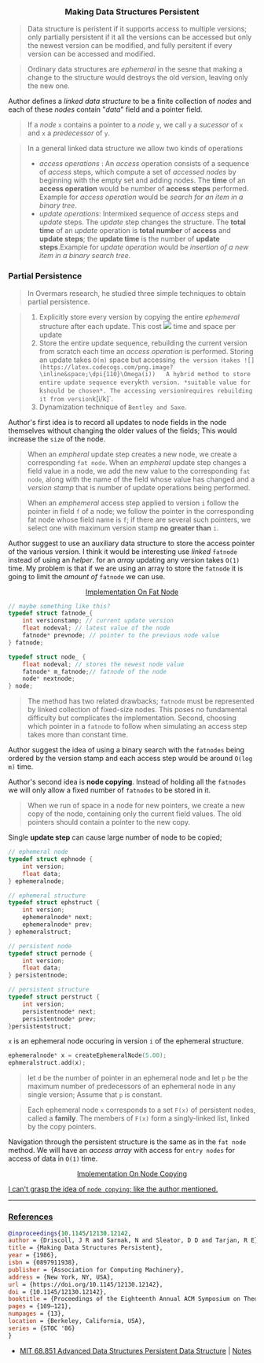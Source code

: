 <h3 align="center">Making Data Structures Persistent</h3>

> Data structure is peristent if it supports access to multiple versions; only partially persistent if it all the versions can be accessed but only the newest version can be modified, and fully persitent if every version can be accessed and modified.

> Ordinary data structures are *ephemeral* in the sesne that making a change to the structure would destroys the old version, leaving only the new one.

Author defines a *linked data structure* to be a finite collection of *nodes* and each of these *nodes* contain "*data*" field and a pointer field. 

> If a *node* `x` contains a pointer to a *node* `y`, we call `y` a *sucessor* of `x` and `x` a *predecessor* of `y`.

> In a general linked data structure we allow two kinds of operations
>- *access operations* : An *access* operation consists of a sequence of *access* steps, which compute a set of *accessed nodes* by beginning with the empty set and adding nodes. The **time** of an **access operation** would be number of **access steps** performed. Example for *access operation* would be *search for an item in a binary tree*.
> - *update operations*:  Intermixed sequence of *access* steps and *update* steps. The *update* step changes the structure. The **total time** of an *update* operation is **total number** of **access** and **update steps**; the **update time** is the number of **update steps**.Example for *update operation* would be *insertion of a new item in a binary search tree*.

### Partial Persistence

> In Overmars research, he studied three simple techniques to obtain partial persistence.

> 1. Explicitly store every version by copying the entire *ephemeral* structure after each update. This cost ![](https://latex.codecogs.com/png.image?\inline&space;\dpi{110}\Omega(n)) time and space per update
> 2. Store the entire update sequence, rebuilding the current version from scratch each time an *access operation* is performed. Storing an update takes `O(m)` space but accessin`g the version `i` takes ![](https://latex.codecogs.com/png.image?\inline&space;\dpi{110}\Omega(i))  
> A hybrid method to store entire update sequence every `k`th version. *suitable value for `k` should be chosen*. The accessing version `i` requires rebuilding it from version `k[i/k]`. 
> 3. Dynamization technique of `Bentley and Saxe`.

Author's first idea is to record all updates to node fields in the node themselves without changing the older values of the fields; This would increase the `size` of the node. 
> When an *empheral* update step creates a new node, we create a corresponding `fat node`. When an *empheral* update step changes a field value in a node, we add the new value to the corresponding `fat node`, along with the name of the field whose value has changed and a *version stamp* that is number of update operations being performed.

> When an *emphemeral* access step applied to version `i` follow the pointer in field `f` of a node; we follow the pointer in the corresponding fat node whose field name is `f`; if there are several such pointers, we select one with maximum version stamp **no greater than** `i`. 

Author suggest to use an auxiliary data structure to store the access pointer of the various version. I think it would be interesting use *linked* `fatnode` instead of using an *helper*.
for an *array* updating any version takes `O(1)` time. My problem is that if we are using an array to store the `fatnode` it is going to limit the *amount of* `fatnode` we can use.

<p align="center"> <a href=""> Implementation On Fat Node</p>

```c
// maybe something like this?
typedef struct fatnode_{
    int versionstamp; // current update version
    float nodeval; // latest value of the node
    fatnode* prevnode; // pointer to the previous node value
} fatnode;

typedef struct node_ {
    float nodeval; // stores the newest node value
    fatnode* m_fatnode;// fatnode of the node
    node* nextnode;
} node;
```

> The method has two related drawbacks; `fatnode` must be represented by linked collection of fixed-size nodes. This poses no fundamental difficulty but complicates the implementation. Second, choosing which pointer in a `fatnode` to follow when simulating an access step takes more than constant time.

Author suggest the idea of using a binary search with the `fatnodes` being ordered by the version stamp and each access step would be around `O(log m)` time.

Author's second idea is **node copying**. Instead of holding all the `fatnodes` we will only allow a fixed number of `fatnodes` to be stored in it. 
> When we run of space in a node for new pointers, we create a new copy of the node, containing only the current field values. The old pointers should contain a pointer to the new copy.

Single **update step** can cause large number of node to be copied;

```C
// ephemeral node
typedef struct ephnode {
    int version;
    float data;
} ephemeralnode;

// ephemeral structure
typedef struct ephstruct {
    int version;
    ephemeralnode* next;
    ephemeralnode* prev;
} ephemeralstruct;

// persistent node
typedef struct pernode {
    int version;
    float data;
} persistentnode;

// persistent structure
typedef struct perstruct {
    int version;
    persistentnode* next;
    persistentnode* prev;
}persistentstruct;
```

`x` is an ephemeral node occuring in version `i` of the ephemeral structure. 

```C
ephemeralnode* x = createEphemeralNode(5.00);
ephmeralstruct.add(x);
```
> let `d` be the number of pointer in an ephemeral node and let `p` be the maximum number of predecessors of an ephemeral node in any single version; Assume that `p` is constant.

> Each ephemeral node `x` corresponds to a set `F(x)` of persistent nodes, called a **family**. The members of `F(x)` form a singly-linked list, linked by the copy pointers.

Navigation through the persistent structure is the same as in the `fat node` method. We will have an *access array* with access for `entry nodes` for access of data in `O(1)` time.

<p align="center"> <a href=""> Implementation On Node Copying</p>

I can't grasp the idea of `node copying`; like the author mentioned.

---

### References

```bibtex
@inproceedings{10.1145/12130.12142,
author = {Driscoll, J R and Sarnak, N and Sleator, D D and Tarjan, R E},
title = {Making Data Structures Persistent},
year = {1986},
isbn = {0897911938},
publisher = {Association for Computing Machinery},
address = {New York, NY, USA},
url = {https://doi.org/10.1145/12130.12142},
doi = {10.1145/12130.12142},
booktitle = {Proceedings of the Eighteenth Annual ACM Symposium on Theory of Computing},
pages = {109–121},
numpages = {13},
location = {Berkeley, California, USA},
series = {STOC '86}
}
```
- [MIT 68.851 Advanced Data Structures Persistent Data Structure](https://www.youtube.com/watch?v=T0yzrZL1py0) | [Notes]()
